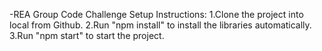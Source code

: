 -REA Group Code Challenge
Setup Instructions:
1.Clone the project into local from Github.
2.Run "npm install" to install the libraries automatically.
3.Run "npm start" to start the project.

